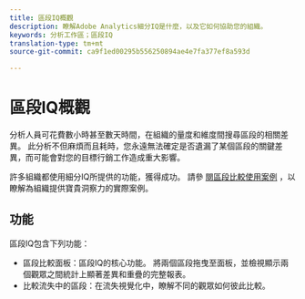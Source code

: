 ```yaml
---
title: 區段IQ概觀
description: 瞭解Adobe Analytics細分IQ是什麼，以及它如何協助您的組織。
keywords: 分析工作區；區段IQ
translation-type: tm+mt
source-git-commit: ca9f1ed00295b556250894ae4e7fa377ef8a593d

---
```



# 區段IQ概觀

分析人員可花費數小時甚至數天時間，在組織的量度和維度間搜尋區段的相關差異。 此分析不但麻煩而且耗時，您永遠無法確定是否遺漏了某個區段的關鍵差異，而可能會對您的目標行銷工作造成重大影響。

許多組織都使用細分IQ所提供的功能，獲得成功。 請參 [閱區段比較使用案例](c-panels/c-segment-comparison/segment-compare-use-cases.md) ，以瞭解為組織提供寶貴洞察力的實際案例。

## 功能

區段IQ包含下列功能：

* [](c-panels/c-segment-comparison/segment-comparison.md) 區段比較面板：區段IQ的核心功能。 將兩個區段拖曳至面板，並檢視顯示兩個觀眾之間統計上顯著差異和重疊的完整報表。
* [](visualizations/fallout/compare-segments-fallout.md) 比較流失中的區段：在流失視覺化中，瞭解不同的觀眾如何彼此比較。
